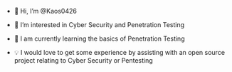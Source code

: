 - 👋 Hi, I’m @Kaos0426

- 👀 I’m interested in Cyber Security and Penetration Testing

- 📙 I am currently learning the basics of Penetration Testing

- 💡 I would love to get some experience by assisting with an open source project 
     relating to Cyber Security or Pentesting

<!---
Kaos0426/Kaos0426 is a ✨ special ✨ repository because its `README.md` (this file) appears on your GitHub profile.
You can click the Preview link to take a look at your changes.
--->
